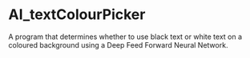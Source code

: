 # AI_textColourPicker
A program that determines whether to use black text or white text on a coloured background using a Deep Feed Forward Neural Network.
